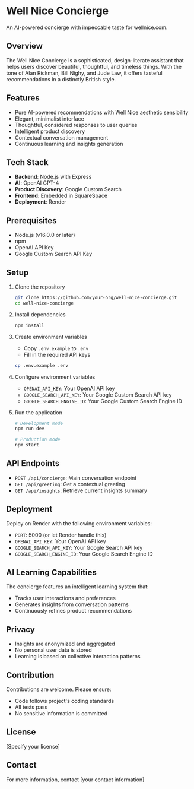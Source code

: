 # Well Nice Concierge

An AI-powered concierge with impeccable taste for wellnice.com.

## Overview

The Well Nice Concierge is a sophisticated, design-literate assistant that helps users discover beautiful, thoughtful, and timeless things. With the tone of Alan Rickman, Bill Nighy, and Jude Law, it offers tasteful recommendations in a distinctly British style.

## Features

- Pure AI-powered recommendations with Well Nice aesthetic sensibility
- Elegant, minimalist interface
- Thoughtful, considered responses to user queries
- Intelligent product discovery
- Contextual conversation management
- Continuous learning and insights generation

## Tech Stack

- **Backend**: Node.js with Express
- **AI**: OpenAI GPT-4 
- **Product Discovery**: Google Custom Search
- **Frontend**: Embedded in SquareSpace
- **Deployment**: Render

## Prerequisites

- Node.js (v16.0.0 or later)
- npm
- OpenAI API Key
- Google Custom Search API Key

## Setup

1. Clone the repository
   ```bash
   git clone https://github.com/your-org/well-nice-concierge.git
   cd well-nice-concierge
   ```

2. Install dependencies
   ```bash
   npm install
   ```

3. Create environment variables
   - Copy `.env.example` to `.env`
   - Fill in the required API keys
   ```bash
   cp .env.example .env
   ```

4. Configure environment variables
   - `OPENAI_API_KEY`: Your OpenAI API key
   - `GOOGLE_SEARCH_API_KEY`: Your Google Custom Search API key
   - `GOOGLE_SEARCH_ENGINE_ID`: Your Google Custom Search Engine ID

5. Run the application
   ```bash
   # Development mode
   npm run dev

   # Production mode
   npm start
   ```

## API Endpoints

- `POST /api/concierge`: Main conversation endpoint
- `GET /api/greeting`: Get a contextual greeting
- `GET /api/insights`: Retrieve current insights summary

## Deployment

Deploy on Render with the following environment variables:
- `PORT`: 5000 (or let Render handle this)
- `OPENAI_API_KEY`: Your OpenAI API key
- `GOOGLE_SEARCH_API_KEY`: Your Google Search API key
- `GOOGLE_SEARCH_ENGINE_ID`: Your Google Search Engine ID

## AI Learning Capabilities

The concierge features an intelligent learning system that:
- Tracks user interactions and preferences
- Generates insights from conversation patterns
- Continuously refines product recommendations

## Privacy

- Insights are anonymized and aggregated
- No personal user data is stored
- Learning is based on collective interaction patterns

## Contribution

Contributions are welcome. Please ensure:
- Code follows project's coding standards
- All tests pass
- No sensitive information is committed

## License

[Specify your license]

## Contact

For more information, contact [your contact information]
